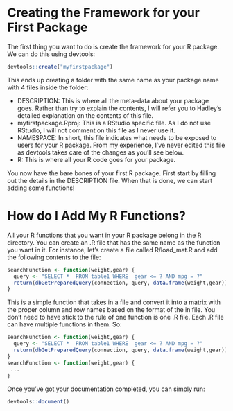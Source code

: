 # Creating the Framework for your First Package

The first thing you want to do is create the framework for your R package. We can do this using devtools:

```R language
devtools::create("myfirstpackage")
```
This ends up creating a folder with the same name as your package name with 4 files inside the folder:

* DESCRIPTION: This is where all the meta-data about your package goes. Rather than try to explain the contents, I will refer you to Hadley’s detailed explanation on the contents of this file.
* myfirstpackage.Rproj: This is a RStudio specific file. As I do not use RStudio, I will not comment on this file as I never use it.
* NAMESPACE: In short, this file indicates what needs to be exposed to users for your R package. From my experience, I’ve never edited this file as devtools takes care of the changes as you’ll see below.
* R: This is where all your R code goes for your package.

You now have the bare bones of your first R package. First start by filling out the details in the DESCRIPTION file. When that is done, we can start adding some functions!

# How do I Add My R Functions?

All your R functions that you want in your R package belong in the R directory. You can create an .R file that has the same name as the function you want in it. For instance, let’s create a file called R/load_mat.R and add the following contents to the file:

```R language
searchFunction <- function(weight,gear) {
  query <- "SELECT *  FROM table1 WHERE  gear <= ? AND mpg = ?"
  return(dbGetPreparedQuery(connection, query, data.frame(weight,gear)))
}
```
This is a simple function that takes in a file and convert it into a matrix with the proper column and row names based on the format of the in file. You don’t need to have stick to the rule of one function is one .R file. Each .R file can have multiple functions in them. So:
```R language
searchFunction <- function(weight,gear) {
  query <- "SELECT *  FROM table1 WHERE  gear <= ? AND mpg = ?"
  return(dbGetPreparedQuery(connection, query, data.frame(weight,gear)))
}
searchFunction <- function(weight,gear) {
 ... 
}
```


Once you’ve got your documentation completed, you can simply run:

```R language
devtools::document()
```
